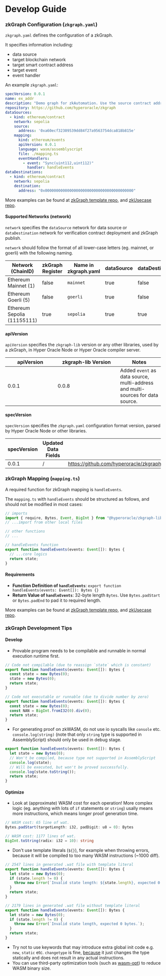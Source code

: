 # Develop Guide

### zkGraph Configuration (`zkgraph.yaml`)

`zkgraph.yaml` defines the configuration of a zkGraph.

It specifies information including:

* data source
* target blockchain network
* target smart contract address
* target event
* event handler

An example `zkgraph.yaml`:

```yaml
specVersion: 0.0.1
name: ex_addr
description: "Demo graph for zkAutomation. Use the source contract address as the trigger payload."
repository: https://github.com/hyperoracle/zkgraph
dataSources:
  - kind: ethereum/contract
    network: sepolia
    source:
      address: '0xa60ecf32309539dd84f27a9563754dca818b815e'
    mapping:
      kind: ethereum/events
      apiVersion: 0.0.1
      language: wasm/assemblyscript
      file: ./mapping.ts
      eventHandlers:
        - event: "Sync(uint112,uint112)"
          handler: handleEvents
dataDestinations:
  - kind: ethereum/contract
    network: sepolia
    destination:
      address: "0x0000000000000000000000000000000000000000"
```

More examples can be found at [zkGraph template repo](https://github.com/hyperoracle/zkgraph/tree/master/example), and [zkUsecase repo](https://github.com/LiRiu/zkUsecase/tree/master/example).

#### Supported Networks (network)

`network` specifies the `dataSource` network for data source or `dataDestination` network for verification contract deployment and zkGraph publish.

`network` should follow the format of all lower-case letters (eg. mainnet, or goerli) with the following naming.

<table><thead><tr><th width="263">Network (ChainID)</th><th data-hidden data-type="checkbox">zkGraph Register</th><th data-hidden>Name in zkgraph.yaml</th><th data-hidden data-type="checkbox">dataSource</th><th data-hidden data-type="checkbox">dataDestination</th></tr></thead><tbody><tr><td>Ethereum Mainnet (1)</td><td>false</td><td><code>mainnet</code></td><td>true</td><td>false</td></tr><tr><td>Ethereum Goerli (5)</td><td>false</td><td><code>goerli</code></td><td>true</td><td>false</td></tr><tr><td>Ethereum Sepolia (11155111)</td><td>true</td><td><code>sepolia</code></td><td>true</td><td>true</td></tr></tbody></table>

#### apiVersion

`apiVersion` specifies the `zkgraph-lib` version or any other libraries, used by a zkGraph, in Hyper Oracle Node or Hyper Oracle compiler server.

<table><thead><tr><th width="146">apiVersion</th><th width="186.33333333333331">zkgraph-lib Version</th><th>Notes</th></tr></thead><tbody><tr><td>0.0.1</td><td>0.0.8</td><td>Added <code>event</code> as data source, multi-address and multi-sources for data source.</td></tr></tbody></table>

#### specVersion

`specVersion` specifies the `zkgraph.yaml` configuration format version, parsed by Hyper Oracle Node or other libraries.

<table><thead><tr><th>specVersion</th><th>Updated Data Fields</th><th data-type="content-ref">Example</th></tr></thead><tbody><tr><td>0.0.1</td><td>/</td><td><a href="https://github.com/hyperoracle/zkgraph/blob/4329897bf502ecf8cc36ecac8d39df75bf3b8f8f/src/zkgraph.yaml">https://github.com/hyperoracle/zkgraph/blob/4329897bf502ecf8cc36ecac8d39df75bf3b8f8f/src/zkgraph.yaml</a></td></tr></tbody></table>

### zkGraph Mapping (`mapping.ts`)

A required function for zkGraph mapping is `handleEvents`.

The `mapping.ts` with `handleEvents` should be structured as follows, and should not be modified in most cases:

```typescript
// imports
import { require, Bytes, Event, BigInt } from "@hyperoracle/zkgraph-lib";
// ...import from other local files

// other functions
// ...

// handleEvents function
export function handleEvents(events: Event[]): Bytes {
  // ...core logics
  return state;
}
```

#### Requirements

* **Function Definition of `handleEvents`**: `export function handleEvents(events: Event[]): Bytes {}`
* **Return Value of `handleEvents`**: 32-byte length `Bytes`. Use `Bytes.padStart` or `Bytes.padEnd` to pad it to required length.

More examples can be found at [zkGraph template repo](https://github.com/hyperoracle/zkgraph/tree/master/example), and [zkUsecase repo](https://github.com/LiRiu/zkUsecase/tree/master/example).

### zkGraph Development Tips

#### Develop

* Provable program needs to be compilable and runnable in normal execution runtime first.

```typescript
// Code not compilable (due to reassign `state` which is constant)
export function handleEvents(events: Event[]): Bytes {
  const state = new Bytes(0);
  state = new Bytes(0);
  return state;
}

// Code not executable or runnable (due to divide number by zero)
export function handleEvents(events: Event[]): Bytes {
  const state = new Bytes(0);
  const NAN = BigInt.fromI32(0).div(0);
  return state;
}
```

* For generating proof on zkWASM, do not use io syscalls like `console` etc. `console.log(string)` (note that only `string` type is supported in AssemblyScript) should only be used in debug stage.

```typescript
export function handleEvents(events: Event[]): Bytes {
  let state = new Bytes(0);
  // Won't be compiled, because type not supported in AssemblyScript
  console.log(state);
  // Will be executed, but won't be proved successfully.
  console.log(state.toString());
  return state;
}
```

#### Optimize

* Look at (approximate) WASM cost for each operation! More complex logic (eg. anything with lots of `if` statements or `string`) usally means more instructions, which means longer proof generation time.

```typescript
// WASM cost: 65 line of wat.
Bytes.padStart(targetLength: i32, padDigit: u8 = 0): Bytes

// WASM cost: 1177 lines of wat.
BigInt.toString(radix: i32 = 10): string
```

* Don't use template literals (`${}`), for example when throwing errors, because it will be compiled to too many WASM instructions (\~1000 diff).

```typescript
// 2547 lines in generated .wat file with template literal
export function handleEvents(events: Event[]): Bytes {
  let state = new Bytes(0);
  if (state.length != 0) {
    throw new Error(`Invalid state length: ${state.length}, expected 0 bytes.`);
  }
  return state;
}

// 2179 lines in generated .wat file without template literal
export function handleEvents(events: Event[]): Bytes {
  let state = new Bytes(0);
  if (state.length != 0) {
    throw new Error(`Invalid state length, expected 0 bytes.`);
  }
  return state;
}
```

* Try not to use keywords that may introduce extra global init code e.g. `new`, `static` etc. `changetype` is fine, [because](https://github.com/AssemblyScript/assemblyscript/issues/549#issuecomment-474005579) it just changes the type statically and does not result in any actual instructions.
* You can use third-party optimization tools (such as [wasm-opt](https://www.npmjs.com/package/wasm-opt)) to reduce WASM binary size.
